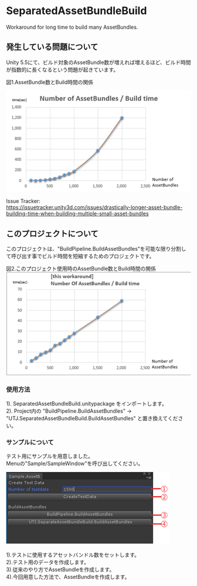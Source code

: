 # SeparatedAssetBundleBuild
Workaround for long time to build many AssetBundles.

## 発生している問題について
Unity 5.5にて、ビルド対象のAssetBundle数が増えれば増えるほど、ビルド時間が指数的に長くなるという問題が起きています。<br />

図1.AssetBundle数とBuild時間の関係<br />

![Alt text](/doc/img/AssetBundleBuildTime.png)

Issue Tracker:<br />
https://issuetracker.unity3d.com/issues/drastically-longer-asset-bundle-building-time-when-building-multiple-small-asset-bundles<br />

## このプロジェクトについて
このプロジェクトは、"BuildPipeline.BuildAssetBundles"を可能な限り分割して呼び出す事でビルド時間を短縮するためのプロジェクトです。

図2.このプロジェクト使用時のAssetBundle数とBuild時間の関係
![Alt text](/doc/img/WorkAroundBuildTime.png)


### 使用方法
1). SeparatedAssetBundleBuild.unitypackage をインポートします。<br />
2). Project内の "BuildPipeline.BuildAssetBundles" -> "UTJ.SeparatedAssetBundleBuild.BuildAssetBundles" と置き換えてください。<br />


### サンプルについて
テスト用にサンプルを用意しました。<br />
Menuの"Sample/SampleWindow"を呼び出してください。<br />

![Alt text](/doc/img/SampleWindow.png) <br />
<br />
1).テストに使用するアセットバンドル数をセットします。<br />
2).テスト用のデータを作成します。<br />
3).従来のやり方でAssetBundleを作成します。<br />
4).今回用意した方法で、AssetBundleを作成します。<br />


